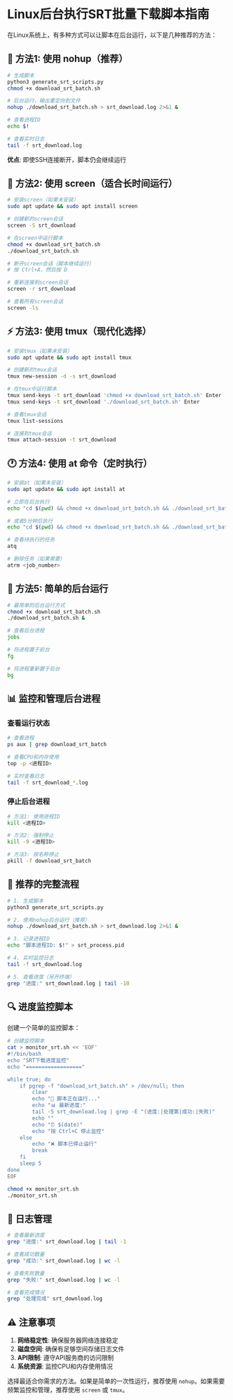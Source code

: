 # Linux后台执行SRT批量下载脚本指南

在Linux系统上，有多种方式可以让脚本在后台运行，以下是几种推荐的方法：

## 🚀 方法1: 使用 nohup（推荐）

```bash
# 生成脚本
python3 generate_srt_scripts.py
chmod +x download_srt_batch.sh

# 后台运行，输出重定向到文件
nohup ./download_srt_batch.sh > srt_download.log 2>&1 &

# 查看进程ID
echo $!

# 查看实时日志
tail -f srt_download.log
```

**优点**: 即使SSH连接断开，脚本仍会继续运行

## 🔧 方法2: 使用 screen（适合长时间运行）

```bash
# 安装screen（如果未安装）
sudo apt update && sudo apt install screen

# 创建新的screen会话
screen -S srt_download

# 在screen中运行脚本
chmod +x download_srt_batch.sh
./download_srt_batch.sh

# 断开screen会话（脚本继续运行）
# 按 Ctrl+A，然后按 D

# 重新连接到screen会话
screen -r srt_download

# 查看所有screen会话
screen -ls
```

## ⚡ 方法3: 使用 tmux（现代化选择）

```bash
# 安装tmux（如果未安装）
sudo apt update && sudo apt install tmux

# 创建新的tmux会话
tmux new-session -d -s srt_download

# 在tmux中运行脚本
tmux send-keys -t srt_download 'chmod +x download_srt_batch.sh' Enter
tmux send-keys -t srt_download './download_srt_batch.sh' Enter

# 查看tmux会话
tmux list-sessions

# 连接到tmux会话
tmux attach-session -t srt_download
```

## 🕐 方法4: 使用 at 命令（定时执行）

```bash
# 安装at（如果未安装）
sudo apt update && sudo apt install at

# 立即在后台执行
echo "cd $(pwd) && chmod +x download_srt_batch.sh && ./download_srt_batch.sh" | at now

# 或者5分钟后执行
echo "cd $(pwd) && chmod +x download_srt_batch.sh && ./download_srt_batch.sh" | at now + 5 minutes

# 查看待执行的任务
atq

# 删除任务（如果需要）
atrm <job_number>
```

## 🏃 方法5: 简单的后台运行

```bash
# 最简单的后台运行方式
chmod +x download_srt_batch.sh
./download_srt_batch.sh &

# 查看后台进程
jobs

# 将进程置于前台
fg

# 将进程重新置于后台
bg
```

## 📊 监控和管理后台进程

### 查看运行状态
```bash
# 查看进程
ps aux | grep download_srt_batch

# 查看CPU和内存使用
top -p <进程ID>

# 实时查看日志
tail -f srt_download_*.log
```

### 停止后台进程
```bash
# 方法1: 使用进程ID
kill <进程ID>

# 方法2: 强制停止
kill -9 <进程ID>

# 方法3: 按名称停止
pkill -f download_srt_batch
```

## 🎯 推荐的完整流程

```bash
# 1. 生成脚本
python3 generate_srt_scripts.py

# 2. 使用nohup后台运行（推荐）
nohup ./download_srt_batch.sh > srt_download.log 2>&1 &

# 3. 记录进程ID
echo "脚本进程ID: $!" > srt_process.pid

# 4. 实时监控日志
tail -f srt_download.log

# 5. 查看进度（另开终端）
grep "进度:" srt_download.log | tail -10
```

## 🔍 进度监控脚本

创建一个简单的监控脚本：

```bash
# 创建监控脚本
cat > monitor_srt.sh << 'EOF'
#!/bin/bash
echo "SRT下载进度监控"
echo "=================="

while true; do
    if pgrep -f "download_srt_batch.sh" > /dev/null; then
        clear
        echo "🚀 脚本正在运行..."
        echo "📊 最新进度:"
        tail -5 srt_download.log | grep -E "(进度:|处理第|成功:|失败)"
        echo ""
        echo "⏰ $(date)"
        echo "按 Ctrl+C 停止监控"
    else
        echo "❌ 脚本已停止运行"
        break
    fi
    sleep 5
done
EOF

chmod +x monitor_srt.sh
./monitor_srt.sh
```

## 📝 日志管理

```bash
# 查看最新进度
grep "进度:" srt_download.log | tail -1

# 查看成功数量
grep "成功:" srt_download.log | wc -l

# 查看失败数量  
grep "失败:" srt_download.log | wc -l

# 查看完成情况
grep "处理完成" srt_download.log
```

## ⚠️ 注意事项

1. **网络稳定性**: 确保服务器网络连接稳定
2. **磁盘空间**: 确保有足够空间存储日志文件
3. **API限制**: 遵守API服务商的访问限制
4. **系统资源**: 监控CPU和内存使用情况

选择最适合你需求的方法。如果是简单的一次性运行，推荐使用 `nohup`。如果需要频繁监控和管理，推荐使用 `screen` 或 `tmux`。
